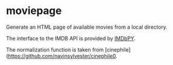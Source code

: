 # moviepage
Generate an HTML page of available movies from a local directory.

The interface to the IMDB API is provided by [IMDbPY](https://github.com/alberanid/imdbpy).

The normalization function is taken from [cinephile](https://github.com/navinsylvester/cinephile0.
